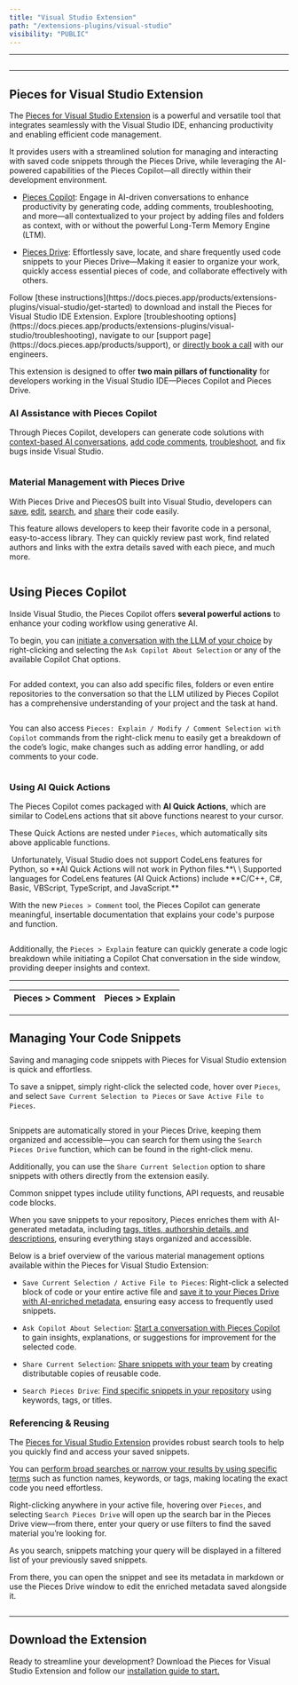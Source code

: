 ```yaml
---
title: "Visual Studio Extension"
path: "/extensions-plugins/visual-studio"
visibility: "PUBLIC"
---
```

***

<Image src="https://storage.googleapis.com/hashnode_product_documentation_assets/visual_studio_extension_assets/visual_studio_extension_MAIN/icons_banners/visual-studio.png" alt="" align="center" fullwidth="true" />

***

## Pieces for Visual Studio Extension

The <a target="_blank" href="https://marketplace.visualstudio.com/items?itemName=MeshIntelligentTechnologiesInc.pieces-vscode">Pieces for Visual Studio Extension</a> is a powerful and versatile tool that integrates seamlessly with the Visual Studio IDE, enhancing productivity and enabling efficient code management.

It provides users with a streamlined solution for managing and interacting with saved code snippets through the Pieces Drive, while leveraging the AI-powered capabilities of the Pieces Copilot—all directly within their development environment.

* [Pieces Copilot](https://docs.pieces.app/products/extensions-plugins/visual-studio/copilot): Engage in AI-driven conversations to enhance productivity by generating code, adding comments, troubleshooting, and more—all contextualized to your project by adding files and folders as context, with or without the powerful Long-Term Memory Engine (LTM).

* [Pieces Drive](https://docs.pieces.app/products/extensions-plugins/visual-studio/drive): Effortlessly save, locate, and share frequently used code snippets to your Pieces Drive—Making it easier to organize your work, quickly access essential pieces of code, and collaborate effectively with others.

<CardGroup cols={2}>
  <Card title="Getting Started" image="https://cdn.hashnode.com/res/hashnode/image/upload/v1738594724152/53e7f635-9e95-4d4b-8a8a-21f2b5a69f6b.png">
    Follow [these instructions](https://docs.pieces.app/products/extensions-plugins/visual-studio/get-started) to download and install the Pieces for Visual Studio IDE Extension.
  </Card>

  <Card title="Support & Troubleshooting" image="https://cdn.hashnode.com/res/hashnode/image/upload/v1738291474469/028feb3e-99e7-433b-8ff8-300d49b22d14.webp">
    Explore [troubleshooting options](https://docs.pieces.app/products/extensions-plugins/visual-studio/troubleshooting), navigate to our [support page](https://docs.pieces.app/products/support), or <a target="_blank" href="https://calendar.google.com/calendar/u/0/appointments/schedules/AcZssZ22WJ2Htd2wRMJhueCNYc0xbFBFCAN-khijcuoXACd_Uux3wIhgZeGkzDRcqD3teamAI-CwCHpr">directly book a call</a> with our engineers.
  </Card>
</CardGroup>

<guides-overview-card />

This extension is designed to offer **two main pillars of functionality** for developers working in the Visual Studio IDE—Pieces Copilot and Pieces Drive.

### AI Assistance with Pieces Copilot

Through Pieces Copilot, developers can generate code solutions with [context-based AI conversations](https://docs.pieces.app/products/extensions-plugins/visual-studio/copilot/chat), [add code comments](https://docs.pieces.app/products/extensions-plugins/visual-studio/copilot/documenting-code), <a target="_blank" href="https://docs.pieces.app/products/extensions-plugins/visual-studio/troubleshooting">troubleshoot</a>, and fix bugs inside Visual Studio.

<Image src="https://storage.googleapis.com/hashnode_product_documentation_assets/visual_studio_extension_assets/visual_studio_extension_MAIN/pieces_highlighted_showing_pieces_options.png" alt="" align="center" fullwidth="true" />

### Material Management with Pieces Drive

With Pieces Drive and PiecesOS built into Visual Studio, developers can [save](https://docs.pieces.app/products/extensions-plugins/visual-studio/drive/save-snippets), [edit](https://docs.pieces.app/products/extensions-plugins/visual-studio/drive/edit-update), [search](https://docs.pieces.app/products/extensions-plugins/visual-studio/drive/search-reuse), and [share](https://docs.pieces.app/products/extensions-plugins/visual-studio/drive/sharing) their code easily.

This feature allows developers to keep their favorite code in a personal, easy-to-access library. They can quickly review past work, find related authors and links with the extra details saved with each piece, and much more.

<Image src="https://storage.googleapis.com/hashnode_product_documentation_assets/visual_studio_extension_assets/visual_studio_extension_MAIN/snippet_saved_materials_open_in_sidebar.png" alt="" align="center" fullwidth="true" />

## Using Pieces Copilot

Inside Visual Studio, the Pieces Copilot offers **several powerful actions** to enhance your coding workflow using generative AI.

To begin, you can [initiate a conversation with the LLM of your choice](https://docs.pieces.app/products/extensions-plugins/visual-studio/copilot/chat) by right-clicking and selecting the `Ask Copilot About Selection` or any of the available Copilot Chat options.

<Image src="https://storage.googleapis.com/hashnode_product_documentation_assets/visual_studio_extension_assets/visual_studio_extension_MAIN/right_click_asking_about_something.gif" alt="" align="center" fullwidth="true" />

For added context, you can also add specific files, folders or even entire repositories to the conversation so that the LLM utilized by Pieces Copilot has a comprehensive understanding of your project and the task at hand.

<Image src="https://storage.googleapis.com/hashnode_product_documentation_assets/visual_studio_extension_assets/visual_studio_extension_MAIN/add_folders_to_context.png" alt="" align="center" fullwidth="true" />

You can also access `Pieces: Explain / Modify / Comment Selection with Copilot` commands from the right-click menu to easily get a breakdown of the code’s logic, make changes such as adding error handling, or add comments to your code.

<Image src="https://storage.googleapis.com/hashnode_product_documentation_assets/visual_studio_extension_assets/visual_studio_extension_MAIN/hovering_explain.png" alt="" align="center" fullwidth="true" />

### Using AI Quick Actions

The Pieces Copilot comes packaged with **AI Quick Actions**, which are similar to CodeLens actions that sit above functions nearest to your cursor.

These Quick Actions are nested under `Pieces`, which automatically sits above applicable functions.

<Image src="https://storage.googleapis.com/hashnode_product_documentation_assets/visual_studio_extension_assets/visual_studio_extension_MAIN/nested_pieces_in_function.png" alt="" align="center" fullwidth="true" />

<Callout type="alert">
  Unfortunately, Visual Studio does not support CodeLens features for Python, so **AI Quick Actions will not work in Python files.**\
  \
  Supported languages for CodeLens features (AI Quick Actions) include **C/C++, C#, Basic, VBScript, TypeScript, and JavaScript.**
</Callout>

With the new `Pieces > Comment` tool, the Pieces Copilot can generate meaningful, insertable documentation that explains your code's purpose and function.

<Image src="https://storage.googleapis.com/hashnode_product_documentation_assets/visual_studio_extension_assets/visual_studio_extension_MAIN/using_ai_quick_actions.png" alt="" align="center" fullwidth="true" />

Additionally, the `Pieces > Explain` feature can quickly generate a code logic breakdown while initiating a Copilot Chat conversation in the side window, providing deeper insights and context.

***

| Pieces > Comment | Pieces > Explain |
| ---------------- | ---------------- |

***

## Managing Your Code Snippets

Saving and managing code snippets with Pieces for Visual Studio extension is quick and effortless.

To save a snippet, simply right-click the selected code, hover over `Pieces`, and select `Save Current Selection to Pieces` or `Save Active File to Pieces`.

<Image src="https://storage.googleapis.com/hashnode_product_documentation_assets/visual_studio_extension_assets/visual_studio_extension_MAIN/material_management_redo.png" alt="" align="center" fullwidth="true" />

Snippets are automatically stored in your Pieces Drive, keeping them organized and accessible—you can search for them using the `Search Pieces Drive` function, which can be found in the right-click menu.

Additionally, you can use the `Share Current Selection` option to share snippets with others directly from the extension easily.

<Callout type="tip">
  Common snippet types include utility functions, API requests, and reusable code blocks.
</Callout>

When you save snippets to your repository, Pieces enriches them with AI-generated metadata, including [tags, titles, authorship details, and descriptions](https://docs.pieces.app/products/extensions-plugins/visual-studio/drive/save-snippets#whats-stored-when-you-save-a-snippet), ensuring everything stays organized and accessible.

Below is a brief overview of the various material management options available within the Pieces for Visual Studio Extension:

* `Save Current Selection / Active File to Pieces`: Right-click a selected block of code or your entire active file and [save it to your Pieces Drive with AI-enriched metadata](https://docs.pieces.app/products/extensions-plugins/visual-studio/drive/save-snippets#whats-stored-when-you-save-a-snippet), ensuring easy access to frequently used snippets.

* `Ask Copilot About Selection`: [Start a conversation with Pieces Copilot](https://docs.pieces.app/products/extensions-plugins/visual-studio/copilot/chat#accessing-copilot-chat-in-vs-code) to gain insights, explanations, or suggestions for improvement for the selected code.

* `Share Current Selection`: [Share snippets with your team](https://docs.pieces.app/products/extensions-plugins/visual-studio/drive/sharing) by creating distributable copies of reusable code.

* `Search Pieces Drive`: [Find specific snippets in your repository](https://docs.pieces.app/products/extensions-plugins/visual-studio/drive/search-reuse#via-search-feature) using keywords, tags, or titles.

### **Referencing & Reusing**

The <a target="_blank" href="https://marketplace.visualstudio.com/items?itemName=MeshIntelligentTechnologiesInc.pieces-vscode">Pieces for Visual Studio Extension</a> provides robust search tools to help you quickly find and access your saved snippets.

You can [perform broad searches or narrow your results by using specific terms](https://docs.pieces.app/products/extensions-plugins/visual-studio/drive/search-reuse#via-search-feature) such as function names, keywords, or tags, making locating the exact code you need effortless.

Right-clicking anywhere in your active file, hovering over `Pieces`, and selecting `Search Pieces Drive` will open up the search bar in the Pieces Drive view—from there, enter your query or use filters to find the saved material you’re looking for.

As you search, snippets matching your query will be displayed in a filtered list of your previously saved snippets.

From there, you can open the snippet and see its metadata in markdown or use the Pieces Drive window to edit the enriched metadata saved alongside it.

<Image src="https://storage.googleapis.com/hashnode_product_documentation_assets/visual_studio_extension_assets/visual_studio_extension_MAIN/snippet_saved_materials_open_in_sidebar.png" alt="" align="center" fullwidth="true" />

***

## Download the Extension

Ready to streamline your development? Download the Pieces for Visual Studio Extension and follow our [installation guide to start.](https://docs.pieces.app/products/extensions-plugins/visual-studio/get-started)
